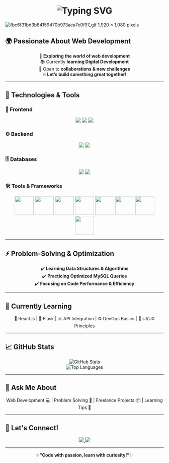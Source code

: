 <h1 align="center">
  <img src="https://readme-typing-svg.herokuapp.com?font=Fira+Code&size=24&pause=1000&color=FF0000&center=true&vCenter=true&width=600&lines=Hi+I'm+Yassine;Passionate+about+Web+Development;Welcome+to+my+GitHub!" alt="Typing SVG" />
</h1>

![fbc6f31bd3b84159470b973aca7e0f97_gif 1,920 × 1,080 pixels](https://github.com/user-attachments/assets/2655bd85-2570-4fc0-b349-1249d5445a95)


## 🌍 Passionate About Web Development
<p align="center">
  🎯 <b>Exploring the world of web development</b><br>
  📚 Currently <b>learning Digital Development</b><br>
  🤝 Open to <b>collaborations & new challenges</b><br>
  🔥 <b>Let’s build something great together!</b>
</p>

---

## 🔧 Technologies & Tools

### 🎨 Frontend
<p align="center">
  <img src="https://img.shields.io/badge/HTML5-%23E34F26.svg?style=for-the-badge&logo=html5&logoColor=white" />
  <img src="https://img.shields.io/badge/CSS3-%231572B6.svg?style=for-the-badge&logo=css3&logoColor=white" />
  <img src="https://img.shields.io/badge/JavaScript-%23F7DF1E.svg?style=for-the-badge&logo=javascript&logoColor=black" />
</p>

### ⚙️ Backend
<p align="center">
  <img src="https://img.shields.io/badge/PHP-%23777BB4.svg?style=for-the-badge&logo=php&logoColor=white" />
  <img src="https://img.shields.io/badge/Python-%233776AB.svg?style=for-the-badge&logo=python&logoColor=white" />
</p>

### 🗄️ Databases
<p align="center">
  <img src="https://img.shields.io/badge/MySQL-%234479A1.svg?style=for-the-badge&logo=mysql&logoColor=white" />
  <img src="https://img.shields.io/badge/SQLite-%23003B57.svg?style=for-the-badge&logo=sqlite&logoColor=white" />
</p>

### 🛠️ Tools & Frameworks
<p align="center">
  <img src="https://github.com/YASINet12/assets/blob/main/212257454-16e3712e-945a-4ca2-b238-408ad0bf87e6.gif" height="60" />
  <img src="https://github.com/YASINet12/assets/blob/main/212257460-738ff738-247f-4445-a718-cdd0ca76e2db.gif" height="60" />

  <img src="https://github.com/YASINet12/assets/blob/main/212257465-7ce8d493-cac5-494e-982a-5a9deb852c4b.gif" height="60" />
  <img src="https://github.com/YASINet12/assets/blob/main/212257468-1e9a91f1-b626-4baa-b15d-5c385dfa7ed2.gif" height="60" />
  <img src="https://github.com/YASINet12/assets/blob/main/212257472-08e52665-c503-4bd9-aa20-f5a4dae769b5.gif" height="60" />
  <img src="https://github.com/YASINet12/assets/blob/main/212280805-9bcb336b-8c55-46a8-abf8-ff286ab55472.gif" height="60" />
  <img src="https://github.com/YASINet12/assets/blob/main/212281756-450d3ffa-9335-4b98-a965-db8a18fee927.gif" height="60" />
  <img src="https://github.com/YASINet12/assets/blob/main/212281775-b468df30-4edc-4bf8-a4ee-f52e1aaddc86.gif" height="60" />
</p>

---

## ⚡ Problem-Solving & Optimization
<p align="center">
  ✔️ <b>Learning Data Structures & Algorithms</b><br>
  ✔️ <b>Practicing Optimized MySQL Queries</b><br>
  ✔️ <b>Focusing on Code Performance & Efficiency</b>
</p>

---

## 🧠 Currently Learning
<p align="center">
  🧩 React.js | 🐍 Flask | 📊 API Integration | ⚙️ DevOps Basics | 🎨 UI/UX Principles
</p>

---

## 📈 GitHub Stats
<p align="center">
  <img src="https://github-readme-stats.vercel.app/api?username=YassineET&show_icons=true&theme=radical" alt="GitHub Stats" />
  <br />
  <img src="https://github-readme-stats.vercel.app/api/top-langs/?username=YassineET&layout=compact&theme=radical&hide=tsql,hack,scss,cmake" alt="Top Languages" />
</p>

---

## 💬 Ask Me About
<p align="center">
  Web Development 💻 | Problem Solving 🧠 | Freelance Projects 📦 | Learning Tips 🎯
</p>

---

## 🎯 Let's Connect!
<p align="center">
  <a href="https://www.linkedin.com/in/yasine-et-tahery-159790324/" target="_blank">
    <img src="https://img.shields.io/badge/LinkedIn-%230077B5.svg?style=for-the-badge&logo=linkedin&logoColor=white" />
  </a>  
  <a href="https://github.com/YassineET" target="_blank">
    <img src="https://img.shields.io/badge/GitHub-%23181717.svg?style=for-the-badge&logo=github&logoColor=white" />
  </a>  
</p>

---

<p align="center">
  ✨<b>"Code with passion, learn with curiosity!"</b>✨
</p>





